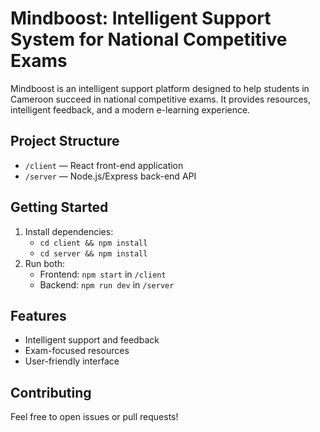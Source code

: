 # Mindboost: Intelligent Support System for National Competitive Exams

Mindboost is an intelligent support platform designed to help students in Cameroon succeed in national competitive exams. It provides resources, intelligent feedback, and a modern e-learning experience.

## Project Structure

- `/client` — React front-end application
- `/server` — Node.js/Express back-end API

## Getting Started

1. Install dependencies:
   - `cd client && npm install`
   - `cd server && npm install`
2. Run both:
   - Frontend: `npm start` in `/client`
   - Backend: `npm run dev` in `/server`

## Features

- Intelligent support and feedback
- Exam-focused resources
- User-friendly interface

## Contributing

Feel free to open issues or pull requests!
